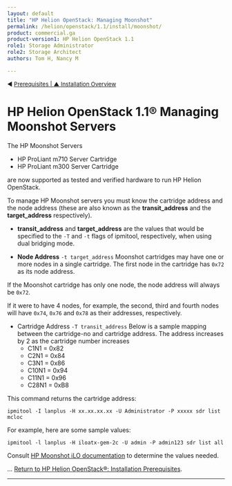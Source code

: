 ```yaml
---
layout: default
title: "HP Helion OpenStack: Managing Moonshot"
permalink: /helion/openstack/1.1/install/moonshot/
product: commercial.ga
product-version1: HP Helion OpenStack 1.1
role1: Storage Administrator
role2: Storage Architect
authors: Tom H, Nancy M

---
```

<!--PUBLISHED-->




<script>

function PageRefresh {
onLoad="window.refresh"
}

PageRefresh();

</script>

<p style="font-size: small;"> &#9664; <a href="/helion/openstack/install/prereqs/#csv">Prerequisites | <a href="/helion/openstack/install/overview/test/"> &#9650; Installation Overview</a> </p> 

# HP Helion OpenStack 1.1&#174; Managing Moonshot Servers


The HP Moonshot Servers

- HP ProLiant m710 Server Cartridge 
- HP ProLiant m300 Server Cartridge

are now supported as tested and verified hardware to run HP Helion OpenStack.

To manage HP Moonshot servers you must know the cartridge address and the node
address (these are also known as the **transit&#95;address** and the **target&#95;address**
respectively).

  
- **transit&#95;address** and **target&#95;address** are the values that would be specified
to the `-T` and `-t` flags of ipmitool, respectively, when using dual bridging mode.

- **Node Address** `-t target_address`
Moonshot cartridges may have one or more nodes in a single cartridge.
The first node in the cartridge has `0x72` as its node address. 

<!--The HP ProLiant m710 Server Cartridge has only one node and so the  -->
If the Moonshot cartridge has only one node, the node address will always be `0x72`.<br>

If it were to have 4 nodes, for example, the second, third and fourth 
nodes will have `0x74`, `0x76` and `0x78` as their addresses, respectively.

- Cartridge Address `-T transit_address`
Below is a sample mapping between the cartridge-no and cartridge address.
The address increases by 2  as the cartridge number increases
	- C1N1  = 0x82
	- C2N1  = 0x84
	- C3N1  = 0x86
	- C10N1 = 0x94 
	- C11N1 = 0x96
	- C28N1 = 0xB8


This command returns the cartridge address:

	ipmitool -I lanplus -H xx.xx.xx.xx -U Administrator -P xxxxx sdr list mcloc

For example, here are some sample values:

	ipmitool -l lanplus -H iloatx-gem-2c -U admin -P admin123 sdr list all

Consult [HP Moonshot iLO documentation](http://h50146.www5.hp.com/products/software/oe/linux/mainstream/support/whitepaper/pdfs/c03933550-1.pdf) to determine the values needed.


...
[Return to HP Helion OpenStack&reg;: Installation Prerequisites](/helion/openstack/install/prereqs/#csv).

<!--Tom hancock-->

----
